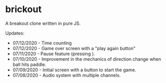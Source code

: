 # brickout
A breakout clone written in pure JS. 

Updates:
<ul>
  <li>07/12/2020 - Time counting</li>
  <li>07/12/2020 - Game over screen with a "play again button"</li>
  <li>07/11/2020 - Pause feature (pressing <Enter>).</li>
  <li>07/10/2020 - Improvement in the mechanics of direction change when ball hits paddle.</li>
  <li>07/09/2020 - Initial screen with a button to start the game.</li>
  <li>07/08/2020 - Audio system with multiple channels.</li>
</ul>
